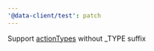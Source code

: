 ```yaml
---
'@data-client/test': patch
---
```


Support [actionTypes](https://dataclient.io/docs/api/Actions) without \_TYPE suffix

